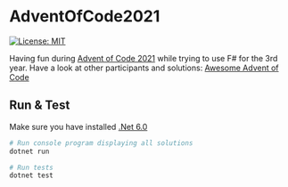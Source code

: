# AdventOfCode2021

<!-- ![.NET 5 Build & Test](https://github.com/ThomasGoetzmann/AdventOfCode2020/workflows/.NET%205%20Build%20&%20Test/badge.svg) -->
[![License: MIT](https://img.shields.io/badge/License-MIT-blue.svg)](https://opensource.org/licenses/MIT)

Having fun during [Advent of Code 2021](https://adventofcode.com/2021) while trying to use F# for the 3rd year. Have a look at other participants and solutions:
[Awesome Advent of Code](https://github.com/Bogdanp/awesome-advent-of-code)

## Run & Test

Make sure you have installed [.Net 6.0](https://dotnet.microsoft.com/download/dotnet/6.0)

```powershell
# Run console program displaying all solutions
dotnet run

# Run tests
dotnet test
```

